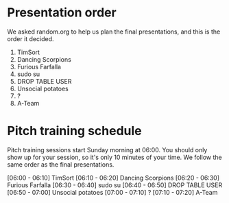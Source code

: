 # Presentation order

We asked random.org to help us plan the final presentations, and this is the order it decided.

1. TimSort
2. Dancing Scorpions
3. Furious Farfalla
4. sudo su
5. DROP TABLE USER
6. Unsocial potatoes
7. ?
8. A-Team

# Pitch training schedule

Pitch training sessions start Sunday morning at 06:00. You should only show up for your session, so it's only 10 minutes of your time. We follow the same order as the final presentations.

[06:00 - 06:10] TimSort
[06:10 - 06:20] Dancing Scorpions
[06:20 - 06:30] Furious Farfalla
[06:30 - 06:40] sudo su
[06:40 - 06:50] DROP TABLE USER
[06:50 - 07:00] Unsocial potatoes
[07:00 - 07:10] ?
[07:10 - 07:20] A-Team
